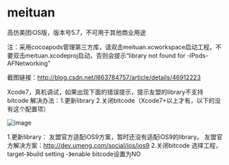 # meituan
高仿美团iOS版，版本号5.7，不可用于其他商业用途


注：采用cocoapods管理第三方库，请双击meituan.xcworkspace启动工程。不要双击meituan.xcodeproj启动，否则会提示“library not found for -lPods-AFNetworking”

截图链接：http://blog.csdn.net/l863784757/article/details/46912223


Xcode7，真机调试，如果出现下面的错误提示，提示友盟的library不支持bitcode
解决办法：1.更新library
          2.关闭bitcode（Xcode7+以上才有，以下的没有这个配置项）

![image](https://github.com/lookingstars/meituan/blob/master/meituan/screenshots/youmeng_ios9.png)

1.更新library：
友盟官方适配iOS9方案，暂时还没有适配iOS9的library。
友盟官方解决方案：http://dev.umeng.com/social/ios/ios9
2.关闭bitcode
选择工程，target-》build setting -》enable bitcode设置为NO

